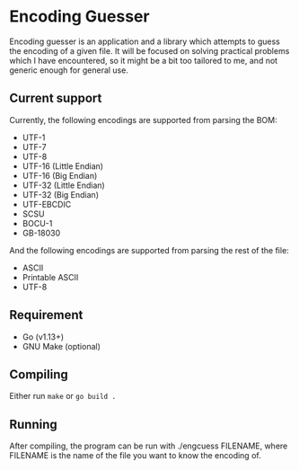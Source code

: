 # Encoding Guesser

Encoding guesser is an application and a library which attempts to guess the encoding of a given file.
It will be focused on solving practical problems which I have encountered, so it
might be a bit too tailored to me, and not generic enough for general use.

## Current support

Currently, the following encodings are supported from parsing the BOM:
* UTF-1
* UTF-7
* UTF-8
* UTF-16 (Little Endian)
* UTF-16 (Big Endian)
* UTF-32 (Little Endian)
* UTF-32 (Big Endian)
* UTF-EBCDIC
* SCSU
* BOCU-1
* GB-18030

And the following encodings are supported from parsing the rest of the file:
* ASCII
* Printable ASCII
* UTF-8

## Requirement
* Go (v1.13+)
* GNU Make (optional)

## Compiling
Either run `make` or `go build .`

## Running

After compiling, the program can be run with ./engcuess FILENAME, where FILENAME
is the name of the file you want to know the encoding of.
